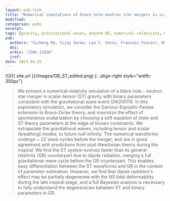 ```yaml
---
layout: pub-link
title: "Numerical simulations of black hole-neutron star mergers in scalar-tensor gravity"
modified:
categories: pubs
excerpt:
tags: [gravity, gravitational waves, beyond-GR, numerical relativity, LIGO, black holes, neutron stars]
pub:
  authors: "Sizheng Ma, Vijay Varma, Leo C. Stein, Francois Foucart, Matthew D. Duez, Lawrence E. Kidder, Harald P. Pfeiffer, Mark A. Scheel"
  doi:
  arXiv: "2304.11836"
  jref:
date: 2023-04-25
---
```


![]({{ site.url }}/images/GR_ST_edited.png)
{: .align-right style="width: 350px"}
> We present a numerical-relativity simulation of a black hole -
> neutron star merger in scalar-tensor (ST) gravity with binary
> parameters consistent with the gravitational wave event GW200115. In
> this exploratory simulation, we consider the Damour-Esposito-Farese
> extension to Brans-Dicke theory, and maximize the effect of
> spontaneous scalarization by choosing a soft equation of state and
> ST theory parameters at the edge of known constraints. We
> extrapolate the gravitational waves, including tensor and scalar
> (breathing) modes, to future null-infinity. The numerical waveforms
> undergo ~ 22 wave cycles before the merger, and are in good
> agreement with predictions from post-Newtonian theory during the
> inspiral. We find the ST system evolves faster than its
> general-relativity (GR) counterpart due to dipole radiation, merging
> a full gravitational-wave cycle before the GR counterpart. This
> enables easy differentiation between the ST waveforms and GR in the
> context of parameter estimation. However, we find that dipole
> radiation's effect may be partially degenerate with the NS tidal
> deformability during the late inspiral stage, and a full Bayesian
> analysis is necessary to fully understand the degeneracies between
> ST and binary parameters in GR.
